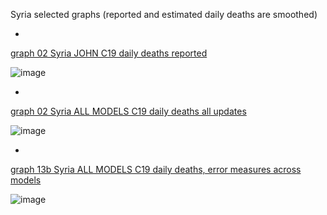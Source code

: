 Syria selected graphs (reported and estimated daily deaths are smoothed) 

*

[graph 02 Syria JOHN C19 daily deaths reported](https://github.com/pourmalek/CovidLongitudinal/blob/main/output/countries/Syria/graph%2002%20Syria%20JOHN%20C19%20daily%20deaths%20reported.pdf)

![image](https://github.com/pourmalek/CovidLongitudinal/assets/30849720/113c96a1-1e2a-41bb-a332-91f99ea2e51f)

*

[graph 02 Syria ALL MODELS C19 daily deaths all updates](https://github.com/pourmalek/CovidLongitudinal/blob/main/output/countries/Syria/graph%2002%20Syria%20ALL%20MODELS%20C19%20daily%20deaths%20all%20updates.pdf)

![image](https://github.com/pourmalek/CovidLongitudinal/assets/30849720/60c67e28-e5d5-4299-85a4-26ca0cce2da1)

*

[graph 13b Syria ALL MODELS C19 daily deaths, error measures across models](https://github.com/pourmalek/CovidLongitudinal/blob/main/output/countries/Syria/graph%2013b%20Syria%20ALL%20MODELS%20C19%20daily%20deaths%2C%20error%20measures%20across%20models.pdf)

![image](https://github.com/pourmalek/CovidLongitudinal/assets/30849720/5c1db8fc-d8aa-46ff-b42f-da343428f20b)
